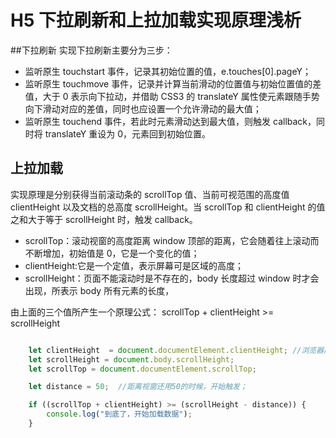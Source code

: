 # H5 下拉刷新和上拉加载实现原理浅析

##下拉刷新
实现下拉刷新主要分为三步：

- 监听原生 touchstart 事件，记录其初始位置的值，e.touches[0].pageY；
- 监听原生 touchmove 事件，记录并计算当前滑动的位置值与初始位置值的差值，大于 0 表示向下拉动，并借助 CSS3 的 translateY 属性使元素跟随手势向下滑动对应的差值，同时也应设置一个允许滑动的最大值；
- 监听原生 touchend 事件，若此时元素滑动达到最大值，则触发 callback，同时将 translateY 重设为 0，元素回到初始位置。

## 上拉加载

实现原理是分别获得当前滚动条的 scrollTop 值、当前可视范围的高度值 clientHeight 以及文档的总高度 scrollHeight。当 scrollTop 和 clientHeight 的值之和大于等于 scrollHeight 时，触发 callback。

- scrollTop：滚动视窗的高度距离 window 顶部的距离，它会随着往上滚动而不断增加，初始值是 0，它是一个变化的值；
- clientHeight:它是一个定值，表示屏幕可是区域的高度；
- scrollHeight：页面不能滚动时是不存在的，body 长度超过 window 时才会出现，所表示 body 所有元素的长度，

由上面的三个值所产生一个原理公式： scrollTop + clientHeight >= scrollHeight

```JavaScript

    let clientHeight  = document.documentElement.clientHeight; //浏览器高度
    let scrollHeight = document.body.scrollHeight;
    let scrollTop = document.documentElement.scrollTop;

    let distance = 50;  //距离视窗还用50的时候，开始触发；

    if ((scrollTop + clientHeight) >= (scrollHeight - distance)) {
        console.log("到底了，开始加载数据");
    }
```
